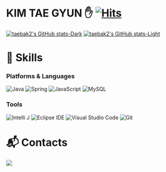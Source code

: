 # KIM TAE GYUN ✋           [![Hits](https://hits.seeyoufarm.com/api/count/incr/badge.svg?url=https%3A%2F%2Fgithub.com%2Ftaebak2%2Ftaebak2%2F&count_bg=%2384B7FE&title_bg=%236C6C6C&icon=&icon_color=%23E7E7E7&title=hits&edge_flat=false)](https://hits.seeyoufarm.com)
[![taebak2's GitHub stats-Dark](https://github-readme-stats.vercel.app/api?username=taebak2&show_icons=true&theme=dark#gh-dark-mode-only)](https://github.com/taebak2/github-readme-stats#gh-dark-mode-only)
[![taebak2's GitHub stats-Light](https://github-readme-stats.vercel.app/api?username=taebak2&show_icons=true&theme=default#gh-light-mode-only)](https://github.com/taebak2/github-readme-stats#gh-light-mode-only)

 
# 💪 Skills  
### Platforms & Languages
![Java](https://img.shields.io/badge/Java-007396.svg?&style=for-the-badge&logo=Java&logoColor=white)
![Spring](https://img.shields.io/badge/Spring-6DB33F?style=for-the-badge&logo=spring&logoColor=white)
![JavaScript](https://img.shields.io/badge/JavaScript-F7DF1E?style=for-the-badge&logo=JavaScript&logoColor=white)
![MySQL](https://img.shields.io/badge/MySQL-4479A1.svg?&style=for-the-badge&logo=MySQL&logoColor=white)




### Tools

![Intelli J](https://img.shields.io/badge/IntelliJ_IDEA-000000.svg?style=for-the-badge&logo=intellij-idea&logoColor=white) 
![Eclipse IDE](https://img.shields.io/badge/Eclipse%20IDE-2C2255.svg?&style=for-the-badge&logo=Eclipse%20IDE&logoColor=white)
![Visual Studio Code](https://img.shields.io/badge/Visual%20Studio%20Code-007ACC.svg?&style=for-the-badge&logo=Visual%20Studio%20Code&logoColor=white)
![Git](https://img.shields.io/badge/Git-F05032.svg?&style=for-the-badge&logo=Git&logoColor=white)

# :mailbox_with_mail: Contacts
 
<div style="display:flex; flex-direction:row;">
    <a href="mailto:xorbs3902@gmail.com">
        <img src="https://img.shields.io/badge/Gmail-EA4335?style=for-the-badge&logo=Gmail&logoColor=white"> 
    </a>
</div><br> 
